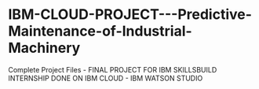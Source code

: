 # IBM-CLOUD-PROJECT---Predictive-Maintenance-of-Industrial-Machinery
Complete Project Files - FINAL PROJECT FOR IBM SKILLSBUILD INTERNSHIP DONE ON IBM CLOUD - IBM WATSON STUDIO
